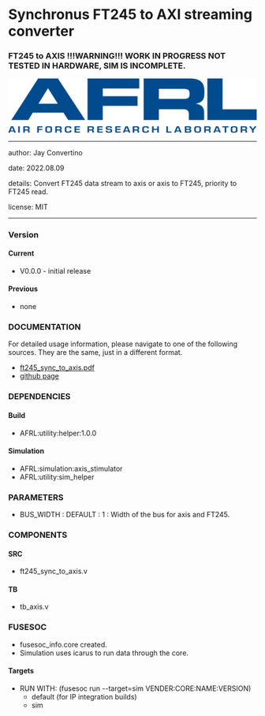 # Synchronus FT245 to AXI streaming converter
### FT245 to AXIS !!!WARNING!!! WORK IN PROGRESS NOT TESTED IN HARDWARE, SIM IS INCOMPLETE.

![image](docs/manual/img/AFRL.png)

---

   author: Jay Convertino   
   
   date: 2022.08.09  
   
   details: Convert FT245 data stream to axis or axis to FT245, priority to FT245 read.   
   
   license: MIT   
   
---

### Version
#### Current
  - V0.0.0 - initial release

#### Previous
  - none

### DOCUMENTATION
  For detailed usage information, please navigate to one of the following sources. They are the same, just in a different format.

  - [ft245_sync_to_axis.pdf](docs/manual/ft245_sync_to_axis.pdf)
  - [github page](https://johnathan-convertino-afrl.github.io/ft245_sync_to_axis/)

### DEPENDENCIES
#### Build
  - AFRL:utility:helper:1.0.0

#### Simulation
  - AFRL:simulation:axis_stimulator
  - AFRL:utility:sim_helper

### PARAMETERS

* BUS_WIDTH : DEFAULT : 1 : Width of the bus for axis and FT245.

### COMPONENTS
#### SRC

* ft245_sync_to_axis.v
  
#### TB

* tb_axis.v

### FUSESOC

* fusesoc_info.core created.
* Simulation uses icarus to run data through the core.

#### Targets

* RUN WITH: (fusesoc run --target=sim VENDER:CORE:NAME:VERSION)
  - default (for IP integration builds)
  - sim

